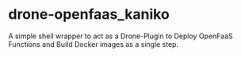 # drone-openfaas_kaniko

A simple shell wrapper to act as a Drone-Plugin to Deploy OpenFaaS Functions and Build Docker images as a single step.

